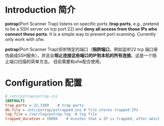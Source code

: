 # Introduction 简介
**pstrap**(Port Scanner Trap) listens on specific ports (**trap ports**, e.g., pretend to be a SSH server on tcp port 22) and **deny all access from those IPs who connect these ports**. It is a simple way to prevent port scanning. Currently only work with ufw.

**pstrap**(Port Scanner Trap)侦听特定的端口（**陷阱端口**，例如监听22 tcp 端口来伪装成SSH服务），并且会**阻止连接这些端口的IP到本机的所有连接**。这是一个阻止端口扫描的简单方法。 目前需要和ufw配合使用。

# Configuration 配置
```ini
# /etc/pstrap/pstrap.ini
[DEFAULT]
trap_ports = 22,3389    # trap ports
db_file = /etc/pstrap/pstrapped.ini # file stores trapped IPs
log_file = /var/log/pstrap.log  # log file
trapped_duration = 10080    # minutes that a IP is trapped, after which the rule is deleted. set to zero to disable this function.
```